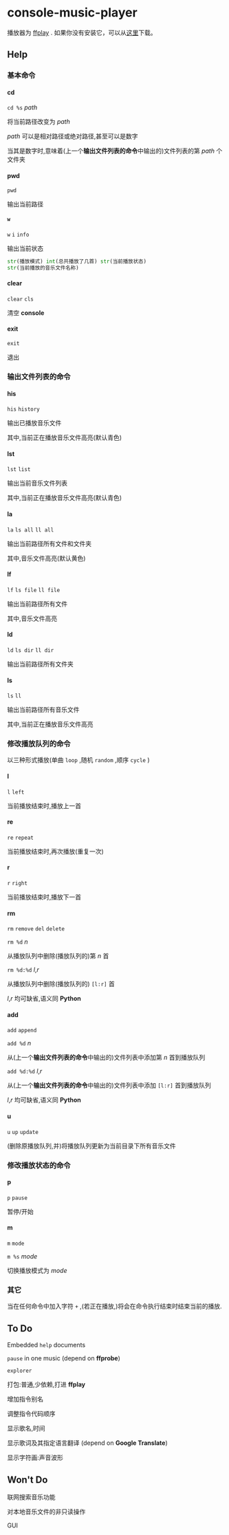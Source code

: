 # console-music-player

播放器为 [ffplay](https://ffmpeg.org/) .
如果你没有安装它，可以从[这里](https://github.com/BtbN/FFmpeg-Builds/releases)下载。

## Help

### 基本命令

#### cd

`cd %s` *path*

将当前路径改变为 *path*

*path* 可以是相对路径或绝对路径,甚至可以是数字

当其是数字时,意味着(上一个**输出文件列表的命令**中输出的)文件列表的第 *path* 个文件夹

#### pwd

`pwd`

输出当前路径

#### `w`

`w` `i` `info`

输出当前状态

```py
str(播放模式) int(总共播放了几首) str(当前播放状态)
str(当前播放的音乐文件名称)
```

#### clear

`clear` `cls`

清空 **console**

#### exit

`exit`

退出

### 输出文件列表的命令

#### his

`his` `history`

输出已播放音乐文件

其中,当前正在播放音乐文件高亮(默认青色)

#### lst

`lst` `list`

输出当前音乐文件列表

其中,当前正在播放音乐文件高亮(默认青色)

#### la

`la` `ls all` `ll all`

输出当前路径所有文件和文件夹

其中,音乐文件高亮(默认黄色)

#### lf

`lf` `ls file` `ll file`

输出当前路径所有文件

其中,音乐文件高亮

#### ld

`ld` `ls dir` `ll dir`

输出当前路径所有文件夹

#### ls

`ls` `ll` 

输出当前路径所有音乐文件

其中,当前正在播放音乐文件高亮

### 修改播放队列的命令

以三种形式播放(单曲 `loop` ,随机 `random` ,顺序 `cycle` )

#### l

`l` `left`

当前播放结束时,播放上一首

#### re

`re` `repeat`

当前播放结束时,再次播放(重复一次)

#### r

`r` `right`

当前播放结束时,播放下一首

#### rm

`rm` `remove` `del` `delete`

`rm %d` *n*

从播放队列中删除(播放队列的)第 *n* 首

`rm %d:%d` *l*,*r*

从播放队列中删除(播放队列的) `[l:r]` 首

*l*,*r* 均可缺省,语义同 **Python**

#### add

`add` `append`

`add %d` *n*

从(上一个**输出文件列表的命令**中输出的)文件列表中添加第 *n* 首到播放队列

`add %d:%d` *l*,*r*

从(上一个**输出文件列表的命令**中输出的)文件列表中添加 `[l:r]` 首到播放队列

*l*,*r* 均可缺省,语义同 **Python**

#### u

`u` `up` `update`

(删除原播放队列,并)将播放队列更新为当前目录下所有音乐文件

### 修改播放状态的命令

#### p

`p` `pause`

暂停/开始

#### m

`m` `mode`

`m %s` *mode*

切换播放模式为 *mode*

### 其它

当在任何命令中加入字符 `+` ,(若正在播放,)将会在命令执行结束时结束当前的播放.

## To Do

Embedded `help` documents

`pause` in one music (depend on **ffprobe**)

`explorer`

打包:普通,少依赖,打进 **ffplay**

增加指令别名

调整指令代码顺序

显示歌名,时间

显示歌词及其指定语言翻译 (depend on **Google Translate**)

显示字符画:声音波形

## Won't Do

联网搜索音乐功能

对本地音乐文件的非只读操作

GUI
